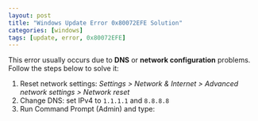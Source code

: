 ```yaml
---
layout: post
title: "Windows Update Error 0x80072EFE Solution"
categories: [windows]
tags: [update, error, 0x80072EFE]
---
```


This error usually occurs due to **DNS** or **network configuration** problems.  
Follow the steps below to solve it:

1. Reset network settings: *Settings > Network & Internet > Advanced network settings > Network reset*  
2. Change DNS: set IPv4 to `1.1.1.1` and `8.8.8.8`  
3. Run Command Prompt (Admin) and type:
